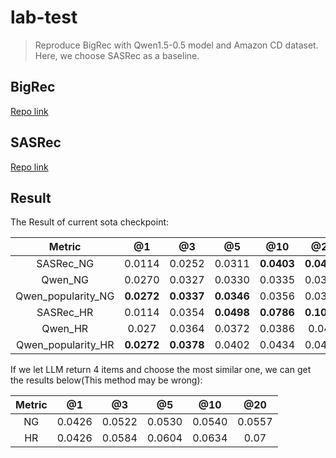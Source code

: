 # lab-test

> Reproduce BigRec with Qwen1.5-0.5 model and Amazon CD dataset. Here, we choose SASRec as a baseline.

## BigRec

[Repo link](https://github.com/SAI990323/Grounding4Rec)

## SASRec

[Repo link](https://github.com/pmixer/SASRec.pytorch)

## Result

The Result of current sota checkpoint:

|       Metric       |     @1     |     @3     |     @5     |    @10     |    @20     |
| :----------------: | :--------: | :--------: | :--------: | :--------: | :--------: |
|     SASRec_NG      |   0.0114   |   0.0252   |   0.0311   | **0.0403** | **0.0478** |
|      Qwen_NG       |   0.0270   |   0.0327   |   0.0330   |   0.0335   |   0.0341   |
| Qwen_popularity_NG | **0.0272** | **0.0337** | **0.0346** |   0.0356   |   0.0372   |
|     SASRec_HR      |   0.0114   |   0.0354   | **0.0498** | **0.0786** | **0.1076** |
|      Qwen_HR       |   0.027    |   0.0364   |   0.0372   |   0.0386   |   0.041    |
| Qwen_popularity_HR | **0.0272** | **0.0378** |   0.0402   |   0.0434   |   0.0498   |

If we let LLM return 4 items and choose the most similar one, we can get the results below(This method may be wrong):

|       Metric       |     @1     |     @3     |     @5     |    @10     |    @20     |
| :----------------: | :--------: | :--------: | :--------: | :--------: | :--------: |
|         NG         |   0.0426   |   0.0522   |   0.0530   |   0.0540   |   0.0557   |
|         HR         |   0.0426   |   0.0584   |   0.0604   |   0.0634   |   0.07    |
